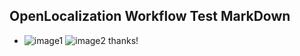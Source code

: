 ## OpenLocalization Workflow Test MarkDown
* ![image1](.\1217d3db-ebbc-4475-8725-44bfd5e64b12.PNG)   ![image2](.\9f8a93cf-c277-48be-a117-b4161fff1f77.png) 
thanks!